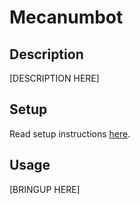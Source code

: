 # Mecanumbot

## Description

\[DESCRIPTION HERE]

## Setup

Read setup instructions [here](/setup.md).

## Usage

\[BRINGUP HERE]
